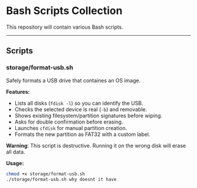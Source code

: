 # Bash Scripts Collection
This repository will contain various Bash scripts.

---

## Scripts

### storage/format-usb.sh
Safely formats a USB drive that containes an OS image.  

**Features:**
- Lists all disks (`fdisk -l`) so you can identify the USB.  
- Checks the selected device is real (`-b`) and removable.  
- Shows existing filesystem/partition signatures before wiping.  
- Asks for double confirmation before erasing.  
- Launches `cfdisk` for manual partition creation.  
- Formats the new partition as FAT32 with a custom label.  


**Warning**: This script is destructive. Running it on the wrong disk will erase all data.  

**Usage:**
```bash
chmod +x storage/format-usb.sh
./storage/format-usb.sh why doesnt it have
```

